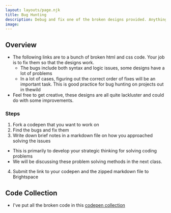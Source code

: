 ```yaml
---
layout: layouts/page.njk
title: Bug Hunting
description: Debug and fix one of the broken designs provided. Anything broken can be solved using the code we've covered in class.
image:
---
```


## Overview
- The following links are to a bunch of broken html and css code. Your job is to fix them so that the designs work.
  - The bugs include both syntax and logic issues, some designs have a lot of problems
  - In a lot of cases, figuring out the correct order of fixes will be an important task. This is good practice for bug hunting on projects out in thewild
- Feel free to get creative, these designs are all quite lackluster and could do with some improvements.

### Steps
1. Fork a codepen that you want to work on
2. Find the bugs and fix them
3. Write down brief notes in a markdown file on how you approached solving the issues
  - This is primarily to develop your strategic thinking for solving coding problems
  - We will be discussing these problem solving methods in the next class.
4. Submit the link to your codepen and the zipped markdown file to Brightspace

## Code Collection
- I've put all the broken code in this [codepen collection](https://codepen.io/collection/kNPvvR)